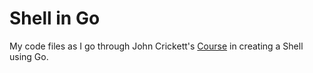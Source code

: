 # Shell in Go
My code files as I go through John Crickett's [Course](https://shop.codingchallenges.fyi/view/courses/build-your-own-shell-go-edition) in creating a Shell using Go.
